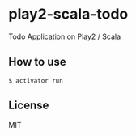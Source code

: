 # play2-scala-todo
Todo Application on Play2 / Scala

## How to use
```
$ activator run
```


## License
MIT